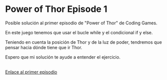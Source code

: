 # Power of Thor Episode 1
<p>Posible solución al primer episodio de "Power of Thor" de Coding Games.</p>
<p>En este juego tenemos que usar el bucle while y el condicional if y else.</p>
<p>Teniendo en cuenta la posición de Thor y de la luz de poder, tendremos que pensar hacia dónde tiene que ir Thor.</p>
<p>Espero que mi solución te ayude a entender el ejercicio.</p>
<br>
<a href="https://www.codingame.com/ide/puzzle/power-of-thor-episode-1">Enlace al primer episodio</a>
